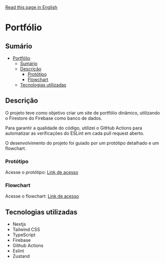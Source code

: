 [Read this page in English](./README-en.md)

# Portfólio

## Sumário

- [Portfólio](#portfólio)
  - [Sumário](#sumário)
  - [Descrição](#descrição)
    - [Protótipo](#protótipo)
    - [Flowchart](#flowchart)
  - [Tecnologias utilizadas](#tecnologias-utilizadas)

## Descrição

O projeto teve como objetivo criar um site de portfólio dinâmico, utilizando o Firestore do Firebase como banco de dados.

Para garantir a qualidade do código, utilizei o GitHub Actions para automatizar as verificações do ESLint em cada pull request aberto.

O desenvolvimento do projeto foi guiado por um protótipo detalhado e um flowchart.

### Protótipo

Acesse o protótipo: [Link de acesso](https://www.figma.com/design/4E7TKK9CLy4jS5J5pd5VpD/Portfolio?node-id=0-1&t=E6cr032aNHNbb5xO-1)

### Flowchart

Acesse o flowchart: [Link de acesso](https://www.figma.com/board/aY1I3HjaBjeczUBDP71taQ/Portf%C3%B3lio---Flowchart?node-id=0-1&t=E6cr032aNHNbb5xO-1)

## Tecnologias utilizadas

- Nextjs
- Tailwind CSS
- TypeScript
- Firebase
- Github Actions
- Eslint
- Zustand
